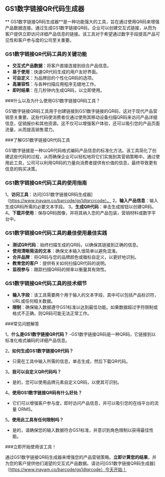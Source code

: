 ## GS1数字链接QR代码生成器

** GS1数字链接QR码生成器**是一种功能强大的工具，旨在通过使用QR码来增强产品数据连接。通过生成GS1数字链接QR码，企业可以创建交互式链接，从而为客户提供立即访问详细产品信息的链接。该工具对于希望通过数字手段提​​高产品可见性和客户参与度的公司至关重要。

### GS1数字链接QR代码工具的关键功能

-  **交互式产品数据**：将客户直接连接到综合产品信息。
-  **易于使用**：快速QR代码生成的用户友好界面。
-  **可自定义**：为品牌目的个性化QR码的选项。
-  **高兼容性**：与各种扫描应用程序无缝地工作。
-  **即时结果**：在几秒钟内生成QR码，以立即使用。

###什么以及为什么使用GS1数字链接QR码工具？

GS1数字链接QR码工具用于创建链接到GS1数字链接的QR码，这对于现代产品营销至关重要。这些代码使消费者仅通过使用其移动设备扫描QR码来访问产品详细信息，促销报价和其他资源。这不仅可以增强客户体验，还可以吸引您的产品页面流量，从而提高销售潜力。

###了解GS1数字链接QR代码工具

GS1数字链接是一种以QR代码格式编码产品信息的标准化方法。该工具简化了创建这些代码的过程，从而确保企业可以轻松地将它们实施到其营销策略中。通过使用此工具，公司可以利用QR码的力量向消费者提供有价值的信息，最终导致更有信息的购买决策。

### GS1数字链接QR代码工具的使用指南

1。**访问工具**：访问[GS1数字链接QR码生成器]（https://www.inayam.co/barcode/gs1dlqrcrcode）。
2。**输入产品信息**：输入生成QR码所需的必要文本字段。
3。**生成QR代码**：单击生成按钮以创建QR码。
4。**下载并使用**：保存QR码图像，并将其纳入您的产品包装，营销材料或数字平台中。

### GS1数字链接QR代码工具的最佳使用最佳实践

-  **测试QR代码**：始终扫描生成的QR码，以确保其链接到正确的信息。
-  **使用清晰简洁的文本**：确保文本输入很简单以避免混淆。
-  **合并品牌**：将QR码与您的品牌颜色或徽标自定义，以更好地识别。
-  **教育您的客户**：提供有关如何扫描QR代码的说明。
-  **监视参与**：跟踪扫描QR码的频率以衡量其有效性。

### GS1数字链接QR代码工具的技术细节

-  **输入字段**：该工具需要两个用于输入的文本字段，其中可以包括产品标识符，URL或任何相关数据。
-  **限制**：确保输入数据遵守GS1标准以达到最佳功能。如果数据超过字符限制或格式不正确，则QR码可能无法正常工作。

###常见问题解答

1。**什么是GS1数字链接QR代码？**
-GS1数字链接QR码是一种QR码，它链接到以标准化格式编码的详细产品信息。

2。**如何生成GS1数字链接QR代码？**
- 只需在工具中输入所需的信息，单击生成，然后下载QR代码。

3。**我可以自定义QR代码吗？**
- 是的，您可以使用品牌元素自定义QR码，以使其可识别。

4。**使用GS1数字链接QR码有什么好处？**
- 它们可以增强客户参与度，即时访问产品信息，并可以吸引您的在线平台的流量 ORMS。

5。**使用此工具有任何限制吗？**
- 是的，请确保您的输入数据符合GS1标准，并意识到角色限制以获得最佳性能。

###立即开始使用该工具！

通过GS1数字链接QR码生成器来增强您的产品营销策略。**立即计算您的结果**，并为您的客户提供他们渴望的交互式产品数据。请访问[GS1数字链接QR码生成器]（https://www.inayam.co/barcode/gs1dlqrcode）今天开始！